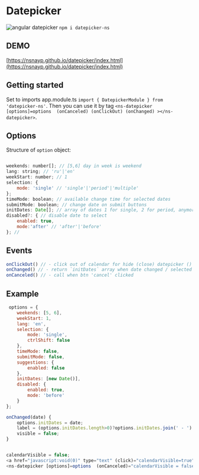 # Datepicker


![angular datepicker](http://kb.etsgroup.ru/uploads/de3f5adde25fffdf5ab3f5fc0e92d6d6beec9ed4.png)
`npm i datepicker-ns`
## DEMO
[https://nsnayp.github.io/datepicker/index.html](https://nsnayp.github.io/datepicker/index.html)


## Getting started

Set to imports app.module.ts `import { DatepickerModule } from 'datepicker-ns'`. Then you can use it by tag  `<ns-datepicker [options]=options  (onCanceled) (onClickOut) (onChanged) ></ns-datepicker>`.


## Options

Structure of `option` object:

```javascript

weekends: number[]; // [5,6] day in week is weekend
lang: string; // 'ru'|'en'
weekStart: number; // 1
selection: {
    mode: 'single' // 'single'|'period'|'multiple'
};
timeMode: boolean; // available change time for selected dates
submitMode: boolean; // change date on submit buttons
initDates: Date[]; // array of dates 1 for single, 2 for period, anymore fore multiple selection mode
disabled?: { // disable date to select
    enabled: true,
    mode:'after' // 'after'|'before'
}; // 

```


## Events
```javascript
onClickOut() // - click out of calendar for hide (close) datepicker () 
onChanged() // - return `initDates` array when date changed / selected
onCanceled() // - call when btn 'cancel' clicked
```
## Example

```javascript
 options = {
    weekends: [5, 6],
    weekStart: 1,
    lang: 'en',
    selection: {
        mode: 'single',
        ctrlShift: false
    },
    timeMode: false,
    submitMode: false,
    suggestions: {
        enabled: false
    },
    initDates: [new Date()],
    disabled: {
        enabled: true,
        mode: 'before'
    }
};

onChanged(date) {
    options.initDates = date;
    label = (options.initDates.length>0)?options.initDates.join(' - ') : 'Not selected';
    visible = false;
}


calendarVisible = false;
<a href="javascript:void(0)" type="text" (click)="calendarVisible=true" >{{label}}</a>
<ns-datepicker [options]=options  (onCanceled)="calendarVisible = false"  (onClickOut)="calendarVisible = false" (onChanged)="onChanged($event)"></ns-datepicker>
```